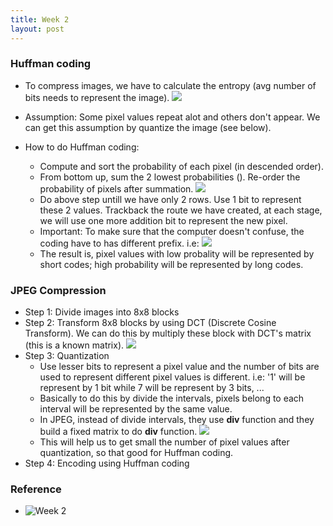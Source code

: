 ```yaml
---
title: Week 2
layout: post
---
```


### Huffman coding
- To compress images, we have to calculate the entropy (avg number of bits needs to represent the image).
  ![](hamhochoi.github.io/image_and_video_processing_from_mars_to_hollywood_with_a_stop_at_the_hospital/images/huffman_code_1.jpg)
- Assumption: Some pixel values repeat alot and others don't appear. We can get this assumption by quantize the image (see below).

- How to do Huffman coding:
  - Compute and sort the probability of each pixel (in descended order).
  - From bottom up, sum the 2 lowest probabilities (). Re-order the probability of pixels after summation.
  ![](hamhochoi.github.io/image_and_video_processing_from_mars_to_hollywood_with_a_stop_at_the_hospital/images/huffman_code_2.jpg)
  - Do above step untill we have only 2 rows. Use 1 bit to represent these 2 values. Trackback the route we have created, at each stage, we will use one more addition bit to represent the new pixel.
  - Important: To make sure that the computer doesn't confuse, the coding have to has different prefix. i.e: 
  ![](hamhochoi.github.io/image_and_video_processing_from_mars_to_hollywood_with_a_stop_at_the_hospital/images/huffman_code_1.jpg)
  - The result is, pixel values with low probality will be represented by short codes; high probability will be represented by long codes.
  
### JPEG Compression
- Step 1: Divide images into 8x8 blocks
- Step 2: Transform 8x8 blocks by using DCT (Discrete Cosine Transform). We can do this by multiply these block with DCT's matrix (this is a known matrix). 
  ![](hamhochoi.github.io/image_and_video_processing_from_mars_to_hollywood_with_a_stop_at_the_hospital/images/DCT_1.jpg)
- Step 3: Quantization
  - Use lesser bits to represent a pixel value and the number of bits are used to represent different pixel values is different. i.e: '1' will be represent by 1 bit while 7 will be represent by 3 bits, ...
  - Basically to do this by divide the intervals, pixels belong to each interval will be represented by the same value.
  - In JPEG, instead of divide intervals, they use **div** function and they build a fixed matrix to do **div** function.
  ![](hamhochoi.github.io/image_and_video_processing_from_mars_to_hollywood_with_a_stop_at_the_hospital/images/DCT_2.jpg)
  - This will help us to get small the number of pixel values after quantization, so that good for Huffman coding. 
- Step 4: Encoding using Huffman coding
 
  
  
### Reference
- ![Week 2](https://www.coursera.org/learn/image-processing/lecture/O2EKq/2-huffman-coding-duration-20-11-optional-break-at-06-53)

